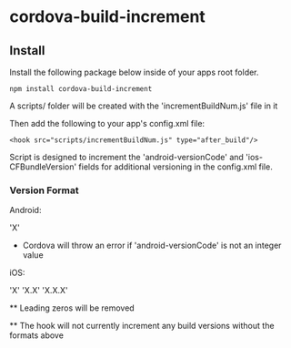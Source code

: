 # cordova-build-increment

## Install
Install the following package below inside of your apps root folder.
```
npm install cordova-build-increment
```
A scripts/ folder will be created with the 'incrementBuildNum.js' file in it

Then add the following to your app's config.xml file:
```
<hook src="scripts/incrementBuildNum.js" type="after_build"/>
```

Script is designed to increment the 'android-versionCode' and 'ios-CFBundleVersion' fields for additional versioning in the config.xml file.

### Version Format

Android:

'X'

 - Cordova will throw an error if 'android-versionCode' is not an integer value

iOS:

'X' 'X.X' 'X.X.X'


** Leading zeros will be removed

** The hook will not currently increment any build versions without the formats above
